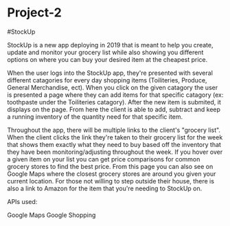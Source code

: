 # Project-2

#StockUp

StockUp is a new app deploying in 2019 that is meant to help you create, update and monitor your grocery list while also showing you different options on where you can buy your desired item at the cheapest price.

When the user logs into the StockUp app, they're presented with several different catagories for every day shopping items (Toiliteries, Produce, General Merchandise, ect). When you click on the given catagory the user is presented a page where they can add items for that specific catagory (ex: toothpaste under the Toiliteries catagory). After the new item is submited, it displays on the page. From here the client is able to add, subtract and keep a running inventory of the quantity need for that specific item.

Throughout the app, there will be multiple links to the client's "grocery list". When the client clicks the link they're taken to their grocery list for the week that shows them exactly what they need to buy based off the inventory that they have been monitoring/adjusting throughout the week. If you hover over a given item on your list you can get price comparisons for common grocery stores to find the best price. From this page you can also see on Google Maps where the closest grocery stores are around you given your current location. For those not willing to step outside their house, there is also a link to Amazon for the item that you're needing to StockUp on.

APIs used:

Google Maps
Google Shopping